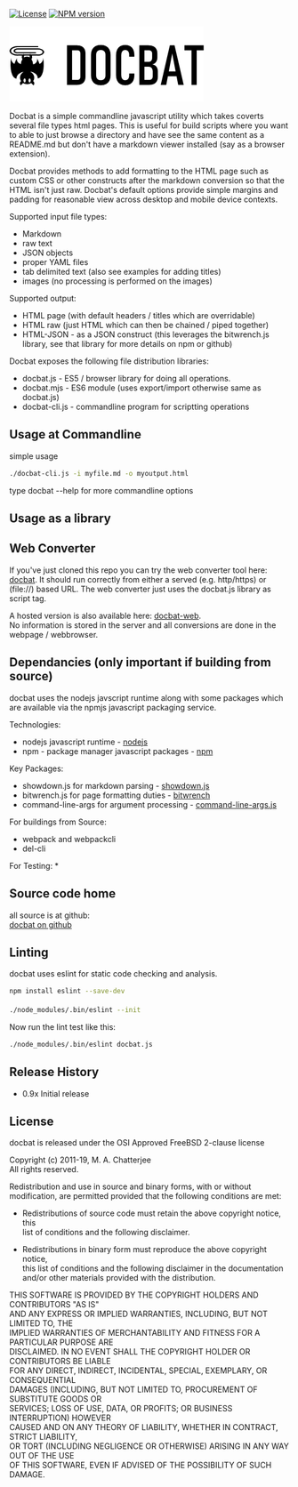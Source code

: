 [![License](https://img.shields.io/badge/License-BSD%202--Clause-blue.svg)](https://opensource.org/licenses/BSD-2-Clause)
[![NPM version](https://img.shields.io/npm/v/docbat.svg?style=flat-square)](https://www.npmjs.com/package/docbat)

[![docbat](./icon/docbat-logo-small.png)](http://www.deftio.com/docbat)

Docbat is a simple commandline javascript utility which takes coverts several file types html pages.  This is useful for build scripts where you want to able to just browse a directory and have see the same content as a README.md but don't have a markdown viewer installed (say as a browser extension).

Docbat provides methods to add formatting to the HTML page such as custom CSS or other constructs after the markdown conversion so that the HTML isn't just raw.  Docbat's default options provide simple margins and padding for reasonable view across desktop and mobile device contexts.

Supported input file types:
* Markdown
* raw text
* JSON objects
* proper YAML files
* tab delimited text (also see examples for adding titles)
* images (no processing is performed on the images)

Supported output:
* HTML page (with default headers / titles which are overridable)
* HTML raw (just HTML which can then be chained / piped together)
* HTML-JSON - as a JSON construct (this leverages the bitwrench.js library, see that library for more details on npm or github)

Docbat exposes the following file distribution libraries:
* docbat.js     - ES5 / browser library for doing all operations.  
* docbat.mjs    - ES6 module (uses export/import otherwise same as docbat.js)
* docbat-cli.js - commandline program for scriptting operations


## Usage at Commandline

simple usage
```bash 
./docbat-cli.js -i myfile.md -o myoutput.html
```

type docbat --help for more commandline options

## Usage as a library

## Web Converter
If you've just cloned this repo you can try the web converter tool here: [docbat](./docbat-web.html).  It should run correctly from either a served (e.g. http/https) or (file://) based URL.  The web converter just uses the docbat.js library as script tag.

A hosted version is also available here: [docbat-web](https://deftio.com/docbat/docbat-web.html).  
No information is stored in the server and all conversions are done in the webpage / webbrowser.



## Dependancies (only important if building from source)
docbat uses the nodejs javscript runtime along with some packages which are available via the npmjs javascript packaging service.

Technologies:
* nodejs javascript runtime -  [nodejs](https://nodejs.org/en/)  
* npm - package manager javascript packages - [npm](https://docs.npmjs.com/cli/install)

Key Packages:
* showdown.js for markdown parsing - [showdown.js](https://www.npmjs.com/package/showdown)
* bitwrench.js for page formatting duties - [bitwrench](https://www.npmjs.com/package/bitwrench)
* command-line-args for argument processing - [command-line-args.js](https://www.npmjs.com/package/command-line-args)
  
For buildings from Source:
* webpack and webpackcli
* del-cli

For Testing:
* 

   

## Source code home  
all source is at github:  
[docbat  on github](http://github.com/deftio/docbat )  


## Linting 
docbat  uses eslint for static code checking and analysis.

```bash
npm install eslint --save-dev

./node_modules/.bin/eslint --init

```
Now run the lint test like this:
```bash
./node_modules/.bin/eslint docbat.js   
```

## Release History  
* 0.9x Initial release  
  
## License  
docbat  is released under the OSI Approved FreeBSD 2-clause license  

Copyright (c) 2011-19, M. A. Chatterjee <deftio at deftio dot com>  
All rights reserved.  
  
Redistribution and use in source and binary forms, with or without  
modification, are permitted provided that the following conditions are met:  
  
* Redistributions of source code must retain the above copyright notice, this  
  list of conditions and the following disclaimer.  

* Redistributions in binary form must reproduce the above copyright notice,  
  this list of conditions and the following disclaimer in the documentation  
  and/or other materials provided with the distribution.  

THIS SOFTWARE IS PROVIDED BY THE COPYRIGHT HOLDERS AND CONTRIBUTORS "AS IS"  
AND ANY EXPRESS OR IMPLIED WARRANTIES, INCLUDING, BUT NOT LIMITED TO, THE  
IMPLIED WARRANTIES OF MERCHANTABILITY AND FITNESS FOR A PARTICULAR PURPOSE ARE  
DISCLAIMED. IN NO EVENT SHALL THE COPYRIGHT HOLDER OR CONTRIBUTORS BE LIABLE  
FOR ANY DIRECT, INDIRECT, INCIDENTAL, SPECIAL, EXEMPLARY, OR CONSEQUENTIAL  
DAMAGES (INCLUDING, BUT NOT LIMITED TO, PROCUREMENT OF SUBSTITUTE GOODS OR  
SERVICES; LOSS OF USE, DATA, OR PROFITS; OR BUSINESS INTERRUPTION) HOWEVER  
CAUSED AND ON ANY THEORY OF LIABILITY, WHETHER IN CONTRACT, STRICT LIABILITY,  
OR TORT (INCLUDING NEGLIGENCE OR OTHERWISE) ARISING IN ANY WAY OUT OF THE USE  
OF THIS SOFTWARE, EVEN IF ADVISED OF THE POSSIBILITY OF SUCH DAMAGE.  




